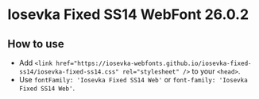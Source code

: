 # Iosevka Fixed SS14 WebFont 26.0.2

## How to use

- Add `<link href="https://iosevka-webfonts.github.io/iosevka-fixed-ss14/iosevka-fixed-ss14.css" rel="stylesheet" />` to your `<head>`.
- Use `fontFamily: 'Iosevka Fixed SS14 Web'` or `font-family: 'Iosevka Fixed SS14 Web'`.
